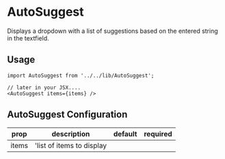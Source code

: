 # AutoSuggest
Displays a dropdown with a list of suggestions based on the entered string in the textfield.

## Usage
```
import AutoSuggest from '../../lib/AutoSuggest';

// later in your JSX....
<AutoSuggest items={items} />
```

## AutoSuggest Configuration
prop | description | default | required
-- | -- | -- | --
items | 'list of items to display | |

